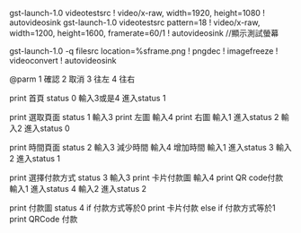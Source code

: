 gst-launch-1.0 videotestsrc ! video/x-raw, width=1920, height=1080 ! autovideosink
gst-launch-1.0 videotestsrc pattern=18 ! video/x-raw, width=1200, height=1600, framerate=60/1 ! autovideosink //顯示測試螢幕

gst-launch-1.0 -q filesrc location=%sframe.png ! pngdec ! imagefreeze ! videoconvert ! autovideosink


@parm   1 確認
        2 取消
        3 往左
        4 往右

print 首頁                status 0
    輸入3或是4
        進入status 1

print 選取頁面            status 1
    輸入3
        print 左圖
    輸入4
        print 右圖
    輸入1
        進入status 2
    輸入2
        進入status 0

print 時間頁面              status 2
    輸入3
        減少時間
    輸入4
        增加時間
    輸入1
        進入status 3
    輸入2
        進入status 1

print 選擇付款方式          status 3
    輸入3
        print 卡片付款圖
    輸入4
        print QR code付款
    輸入1
        進入status 4
    輸入2
        進入status 2

print 付款圖                status 4
    if 付款方式等於0
        print 卡片付款
    else if 付款方式等於1
        print QRCode 付款